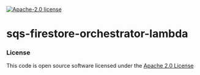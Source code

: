 [![Apache-2.0 license](http://img.shields.io/badge/license-Apache-brightgreen.svg)](http://www.apache.org/licenses/LICENSE-2.0.html)

# sqs-firestore-orchestrator-lambda

### License
This code is open source software licensed under the [Apache 2.0 License]("http://www.apache.org/licenses/LICENSE-2.0.html")
